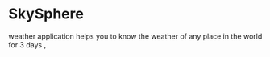 # SkySphere
weather application helps you to know the weather of any place in the world for 3 days , 
